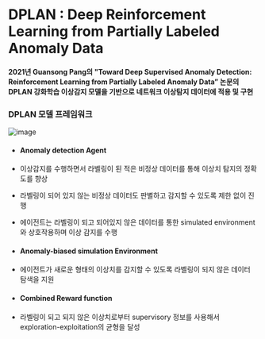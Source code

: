 #  DPLAN : Deep Reinforcement Learning from Partially Labeled Anomaly Data

#### 2021년 Guansong Pang의 "Toward Deep Supervised Anomaly Detection: Reinforcement Learning from Partially Labeled Anomaly Data” 논문의 DPLAN 강화학습 이상감지 모델을 기반으로 네트워크 이상탐지 데이터에 적용 및 구현

### DPLAN 모델 프레임워크
![image](https://user-images.githubusercontent.com/121276658/209277044-16bb3bbf-7e46-4483-9d2d-fda2befbbd2d.png)

* #### Anomaly detection Agent   
 * 이상감지를 수행하면서 라벨링이 된 적은 비정상 데이터를 통해 이상치 탐지의 정확도를 향상  
 * 라벨링이 되어 있지 않는 비정상 데이터도 판별하고 감지할 수 있도록 제한 없이 진행  
 * 에이전트는 라벨링이 되고 되어있지 않은 데이터를 통한  simulated environment와 상호작용하며 이상 감지를 수행
 
* #### Anomaly-biased simulation Environment   
 * 에이전트가 새로운 형태의 이상치를 감지할 수 있도록 라벨링이 되지 않은 데이터 탐색을 지원
 
* #### Combined Reward function   
 * 라벨링이 되고 되지 않은 이상치로부터 supervisory 정보를 사용해서 exploration-exploitation의 균형을 달성
